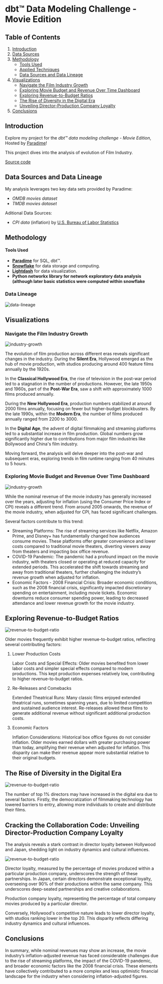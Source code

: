 # dbt™ Data Modeling Challenge - Movie Edition

## Table of Contents
1. [Introduction](#introduction)
2. [Data Sources](#data-sources-and-data-lineage)
3. [Methodology](#methodology)
   - [Tools Used](#tools-used)
   - [Applied Techniques](#applied-techniques)
   - [Data Sources and Data Lineage](#data-sources-and-data-lineage)
4. [Visualizations](#Visualizations)
   - [Navigate the Film Industry Growth](#Navigate-the-Film-Industry-Growth)
   - [Exploring Movie Budget and Revenue Over Time Dashboard](#Exploring-Movie-Budget-and-Revenue-Over-Time-Dashboard)
   - [Exploring Revenue-to-Budget Ratios](#Exploring-Revenue-to-Budget-Ratios)
   - [The Rise of Diversity in the Digital Era](#The-Rise-of-Diversity-in-the-Digital-Era)
   - [Unveiling Director-Production Company Loyalty](#Unveiling-Director-Production-Company-Loyalty)
5. [Conclusions](#conclusions)

## Introduction
Explore my project for the _dbt™ data modeling challenge - Movie Edition_, Hosted by [Paradime](https://www.paradime.io/)!

This project dives into the analysis of evolution of Film Industry.

[Source code](https://github.com/paradime-io/paradime-dbt-movie-challenge/tree/movie-robertas-kudulis-pigu-lt)


## Data Sources and Data Lineage
My analysis leverages two key data sets provided by Paradime:
- *OMDB movies dataset*
- *TMDB movies dataset*

Aditional Data Sources:
- *CPI data* (inflation) by [U.S. Bureau of Labor Statistics](www.bls.gov)

## Methodology
#### Tools Used
- **[Paradime](https://www.paradime.io/)** for SQL, dbt™.
- **[Snowflake](https://www.snowflake.com/)** for data storage and computing.
- **[Lightdash](https://www.lightdash.com/)** for data visualization.
- **Python networkx library for network exploratory data analysis (although later basic statistics were computed within snowflake** 



### Data Lineage
![data-lineage](screenshots/lineage.png)

## Visualizations

### Navigate the Film Industry Growth

![industry-growth](screenshots/industry-growth-1.png)

The evolution of film production across different eras reveals significant changes in the industry. During the **Silent Era**, Hollywood emerged as the hub of movie production, with studios producing around 400 feature films annually by the 1920s.

In the **Classical Hollywood Era**, the rise of television in the post-war period led to a stagnation in the number of productions. However, the late 1950s and 1960s, part of the **Post-War Era**, saw a shift with approximately 1000 films produced annually.

During the **New Hollywood Era**, production numbers stabilized at around 2000 films annually, focusing on fewer but higher-budget blockbusters. By the late 1990s, within the **Modern Era**, the number of films produced annually ranged from 2200 to 3000.

In the **Digital Age**, the advent of digital filmmaking and streaming platforms led to a substantial increase in film production. Global numbers grow significantly higher due to contributions from major film industries like Bollywood and China's film industry.

Moving forward, the analysis will delve deeper into the post-war and subsequent eras, exploring trends in film runtime ranging from 40 minutes to 5 hours.

### Exploring Movie Budget and Revenue Over Time Dashboard

![industry-growth](screenshots/budget-revenue-over-time.png)

While the nominal revenue of the movie industry has generally increased over the years, adjusting for inflation (using the Consumer Price Index or CPI) reveals a different trend. From around 2005 onwards, the revenue of the movie industry, when adjusted for CPI, has faced significant challenges.

Several factors contribute to this trend:
- Streaming Platforms: The rise of streaming services like Netflix, Amazon Prime, and Disney+ has fundamentally changed how audiences consume movies. These platforms offer greater convenience and lower costs compared to traditional movie theaters, diverting viewers away from theaters and impacting box office revenue.
- COVID-19 Pandemic: The pandemic had a profound impact on the movie industry, with theaters closed or operating at reduced capacity for extended periods. This accelerated the shift towards streaming and away from traditional theaters, further challenging the industry’s revenue growth when adjusted for inflation.
- Economic Factors - 2008 Financial Crisis: Broader economic conditions, such as the 2008 financial crisis, significantly impacted discretionary spending on entertainment, including movie tickets. Economic downturns reduce consumer spending power, leading to decreased attendance and lower revenue growth for the movie industry.

## Exploring Revenue-to-Budget Ratios

![revenue-to-budget-ratio](screenshots/revenue-to-budget-ratio.png)

Older movies frequently exhibit higher revenue-to-budget ratios, reflecting several contributing factors:
1. Lower Production Costs

    Labor Costs and Special Effects: Older movies benefited from lower labor costs and simpler special effects compared to modern productions. This kept production expenses relatively low, contributing to higher revenue-to-budget ratios.

2. Re-Releases and Comebacks

    Extended Theatrical Runs: Many classic films enjoyed extended theatrical runs, sometimes spanning years, due to limited competition and sustained audience interest. Re-releases allowed these films to generate additional revenue without significant additional production costs.

3. Economic Factors

    Inflation Considerations: Historical box office figures do not consider inflation. Older movies earned dollars with greater purchasing power than today, amplifying their revenue when adjusted for inflation. This disparity can make their revenue appear more substantial relative to their original budgets.

## The Rise of Diversity in the Digital Era

![revenue-to-budget-ratio](screenshots/top1-pct-directors.png)

The number of top 1% directors may have increased in the digital era due to several factors. Firstly, the democratization of filmmaking technology has lowered barriers to entry, allowing more individuals to create and distribute their films. 

## Cracking the Collaboration Code: Unveiling Director-Production Company Loyalty

The analysis reveals a stark contrast in director loyalty between Hollywood and Japan, shedding light on industry dynamics and cultural influences. 

![revenue-to-budget-ratio](screenshots/loyalty.png)

Director loyalty, measured by the percentage of movies produced within a particular production company, underscores the strength of these partnerships. In Japan, certain directors demonstrate exceptional loyalty, overseeing over 90% of their productions within the same company. This underscores deep-seated partnerships and creative collaborations. 

Production company loyalty, representing the percentage of total company movies produced by a particular director.

Conversely, Hollywood's competitive nature leads to lower director loyalty, with studios ranking lower in the top 20. This disparity reflects differing industry dynamics and cultural influences. 

## Conclusions

In summary, while nominal revenues may show an increase, the movie industry’s inflation-adjusted revenue has faced considerable challenges due to the rise of streaming platforms, the impact of the COVID-19 pandemic, and broader economic factors like the 2008 financial crisis. These elements have collectively contributed to a more complex and less optimistic financial landscape for the industry when considering inflation-adjusted figures.
